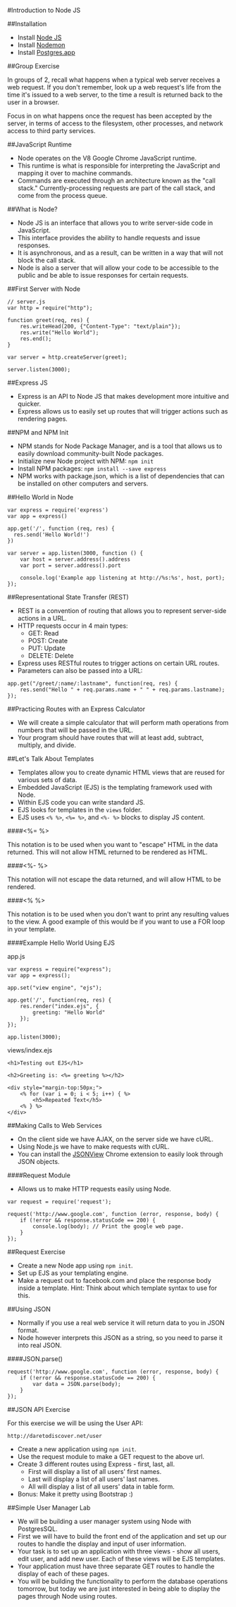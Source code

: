 #Introduction to Node JS

##Installation
- Install [Node JS](http://nodejs.org/)
- Install [Nodemon](https://github.com/remy/nodemon)
- Install [Postgres.app](http://postgresapp.com/)

##Group Exercise

In groups of 2, recall what happens when a typical web server receives a web request. If you don't remember, look up a web request's life from the time it's issued to a web server, to the time a result is returned back to the user in a browser.

Focus in on what happens once the request has been accepted by the server, in terms of access to the filesystem, other processes, and network access to third party services.

##JavaScript Runtime
- Node operates on the V8 Google Chrome JavaScript runtime.
- This runtime is what is responsible for interpreting the JavaScript and mapping it over to machine commands.
- Commands are executed through an architecture known as the "call stack." Currently-processing requests are part of the call stack, and come from the process queue.

##What is Node?
- Node JS is an interface that allows you to write server-side code in JavaScript.
- This interface provides the ability to handle requests and issue responses.
- It is asynchronous, and as a result, can be written in a way that will not block the call stack.
- Node is also a server that will allow your code to be accessible to the public and be able to issue responses for certain requests.

##First Server with Node

```
// server.js
var http = require("http");

function greet(req, res) {
	res.writeHead(200, {"Content-Type": "text/plain"});
	res.write("Hello World");
	res.end();
}

var server = http.createServer(greet);

server.listen(3000);
```

##Express JS
- Express is an API to Node JS that makes development more intuitive and quicker.
- Express allows us to easily set up routes that will trigger actions such as rendering pages.

##NPM and NPM Init
- NPM stands for Node Package Manager, and is a tool that allows us to easily download community-built Node packages.
- Initialize new Node project with NPM: `npm init`
- Install NPM packages: `npm install --save express`
- NPM works with package.json, which is a list of dependencies that can be installed on other computers and servers.

##Hello World in Node

```
var express = require('express')
var app = express()

app.get('/', function (req, res) {
  res.send('Hello World!')
})

var server = app.listen(3000, function () {
	var host = server.address().address
	var port = server.address().port

	console.log('Example app listening at http://%s:%s', host, port);
});
```

##Representational State Transfer (REST)
- REST is a convention of routing that allows you to represent server-side actions in a URL.
- HTTP requests occur in 4 main types:
	- GET: Read
	- POST: Create
	- PUT: Update
	- DELETE: Delete
- Express uses RESTful routes to trigger actions on certain URL routes.
- Parameters can also be passed into a URL:

```
app.get("/greet/:name/:lastname", function(req, res) {
	res.send("Hello " + req.params.name + " " + req.params.lastname);
});
```

##Practicing Routes with an Express Calculator
- We will create a simple calculator that will perform math operations from numbers that will be passed in the URL.
- Your program should have routes that will at least add, subtract, multiply, and divide.

##Let's Talk About Templates
- Templates allow you to create dynamic HTML views that are reused for various sets of data.
- Embedded JavaScript (EJS) is the templating framework used with Node.
- Within EJS code you can write standard JS.
- EJS looks for templates in the `views` folder.
- EJS uses `<% %>`, `<%= %>`, and `<%- %>` blocks to display JS content.

####<%= %>

This notation is to be used when you want to "escape" HTML in the data returned. This will not allow HTML returned to be rendered as HTML.

####<%- %>

This notation will not escape the data returned, and will allow HTML to be rendered.

####<% %>

This notation is to be used when you don't want to print any resulting values to the view. A good example of this would be if you want to use a FOR loop in your template.

####Example Hello World Using EJS

app.js

```
var express = require("express");
var app = express();

app.set("view engine", "ejs");

app.get('/', function(req, res) {
	res.render("index.ejs", {
		greeting: "Hello World"
	});
});

app.listen(3000);
```

views/index.ejs

```
<h1>Testing out EJS</h1>

<h2>Greeting is: <%= greeting %></h2>

<div style="margin-top:50px;">
	<% for (var i = 0; i < 5; i++) { %>
		<h5>Repeated Text</h5>
	<% } %>
</div>
```

##Making Calls to Web Services

- On the client side we have AJAX, on the server side we have cURL.
- Using Node.js we have to make requests with cURL.
- You can install the [JSONView](https://chrome.google.com/webstore/detail/jsonview/chklaanhfefbnpoihckbnefhakgolnmc?hl=en) Chrome extension to easily look through JSON objects.

####Request Module

- Allows us to make HTTP requests easily using Node.

```
var request = require('request');

request('http://www.google.com', function (error, response, body) {
	if (!error && response.statusCode == 200) {
		console.log(body); // Print the google web page.
	}
});
```
##Request Exercise

- Create a new Node app using `npm init`.
- Set up EJS as your templating engine.
- Make a request out to facebook.com and place the response body inside a template. Hint: Think about which template syntax to use for this.

##Using JSON

- Normally if you use a real web service it will return data to you in JSON format.
- Node however interprets this JSON as a string, so you need to parse it into real JSON.

####JSON.parse()

```
request('http://www.google.com', function (error, response, body) {
	if (!error && response.statusCode == 200) {
		var data = JSON.parse(body);
	}
});
```

##JSON API Exercise

For this exercise we will be using the User API:

`http://daretodiscover.net/user`

- Create a new application using `npm init`.
- Use the request module to make a GET request to the above url.
- Create 3 different routes using Express - first, last, all.
	- First will display a list of all users' first names.
	- Last will display a list of all users' last names.
	- All will display a list of all users' data in table form.
- Bonus: Make it pretty using Bootstrap :)

##Simple User Manager Lab
- We will be building a user manager system using Node with PostgresSQL.
- First we will have to build the front end of the application and set up our routes to handle the display and input of user information.
- Your task is to set up an application with three views - show all users, edit user, and add new user. Each of these views will be EJS templates.
- Your application must have three separate GET routes to handle the display of each of these pages.
- You will be building the functionality to perform the database operations tomorrow, but today we are just interested in being able to display the pages through Node using routes.